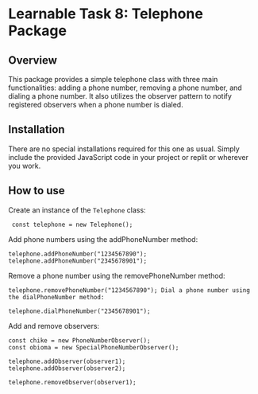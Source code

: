 # Learnable Task 8: Telephone Package

## Overview

This package provides a simple telephone class with three main functionalities: adding a phone number, removing a phone number, and dialing a phone number. It also utilizes the observer pattern to notify registered observers when a phone number is dialed.

## Installation

There are no special installations required for this one as usual. Simply include the provided JavaScript code in your project or replit or wherever you work.

## How to use

Create an instance of the `Telephone` class:

  `
   const telephone = new Telephone();`
   
Add phone numbers using the addPhoneNumber method:

`telephone.addPhoneNumber("1234567890");`
`telephone.addPhoneNumber("2345678901");`

Remove a phone number using the removePhoneNumber method:

`telephone.removePhoneNumber("1234567890");
Dial a phone number using the dialPhoneNumber method:`

`telephone.dialPhoneNumber("2345678901");`

Add and remove observers:
```
const chike = new PhoneNumberObserver();
const obioma = new SpecialPhoneNumberObserver();

telephone.addObserver(observer1);
telephone.addObserver(observer2);

telephone.removeObserver(observer1);
